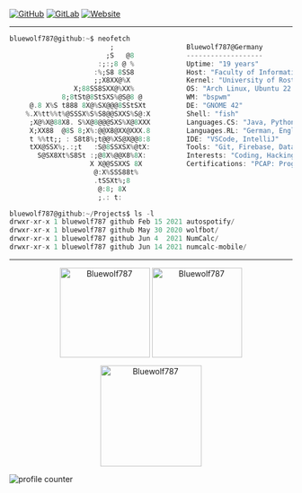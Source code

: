 [![GitHub](https://img.shields.io/badge/-GitHub-181717?style=flat-square&logo=github)](https://github.com/Bluewolf787)
[![GitLab](https://img.shields.io/badge/-GitLab-FCA121?style=flat-square&logo=gitlab)](https://gitlab.com/Bluewolf787)
[![Website](https://img.shields.io/website?down_color=blue&down_message=bluewolf787.github.io&style=flat-square&up_color=blue&up_message=bluewolf787.github.io&url=https%3A%2F%2Fbluewolf787.github.io%2F)](https://bluewolf787.github.io/)

---

```Dart
bluewolf787@github:~$ neofetch
                         ;                  Bluewolf787@Germany
                        ;S   @8             -------------------
                      :;:;8 @ %             Uptime: "19 years"
                     :%;S8 8SS8             Host: "Faculty of Informatics and Electrical Engineering (IEF)"
                     ;;X8XX@%X              Kernel: "University of Rostock"
                X;88SS8SXX@%XX%             OS: "Arch Linux, Ubuntu 22.04, Windows 10/11"
             8;8tSt@8StSXS%@S@8 @           WM: "bspwm"
     @.8 X%S t888 8X@%SX@@@8SStSXt          DE: "GNOME 42"
    %.X%tt%%t%@SSSX%S%S8@@SXXS%S@:X         Shell: "fish"
     ;X@%X@88X8. S%X@8@@@SXS%X@8XXX         Languages.CS: "Java, Python, Dart/Flutter"
     X;XX88  @8S 8;X%:@@X8@XX@XXX.8         Languages.RL: "German, English"
     t %%tt;; : S8t8%;t@@%XS@X@@8:8         IDE: "VSCode, IntelliJ" 
     tXX@SSX%;.:;t   :S@8SSXSX%@tX:         Tools: "Git, Firebase, DataGrip"
       S@SX8Xt%S8St :;@8X%@@X8%8X:          Interests: "Coding, Hacking (Pentesting), Reverse Engineering"
                    X X@@SSXXS 8X           Certifications: "PCAP: Programming Essentials in Python"
                     @:X%SSS88t%            
                     .tSSXt%;8              
                      @:8; 8X
                      ;.: t:
```

```Dart
bluewolf787@github:~/Projects$ ls -l
drwxr-xr-x 1 bluewolf787 github Feb 15 2021 autospotify/
drwxr-xr-x 1 bluewolf787 github May 30 2020 wolfbot/
drwxr-xr-x 1 bluewolf787 github Jun 4  2021 NumCalc/
drwxr-xr-x 1 bluewolf787 github Jun 14 2021 numcalc-mobile/
```

---

<p align="center"><img height="160em" src="https://github-readme-stats.vercel.app/api/top-langs/?username=Bluewolf787&langs_count=3&layout=compact&hide_border=true&theme=tokyonight" alt="Bluewolf787" align = "center"/>
<img height="160em" src="https://github-readme-stats.vercel.app/api?username=Bluewolf787&count_private=true&show_icons=true&hide_border=true&theme=tokyonight" alt="Bluewolf787" align = "center"/></p>

<p align="center"><img height="180em" src="https://github-profile-summary-cards.vercel.app/api/cards/profile-details?username=Bluewolf787&theme=github_dark" alt="Bluewolf787" align = "center"/></p>

<!--
<p align="center"<a href="#"><img alt="Ashish Kumar Activity Graph" src="https://activity-graph.herokuapp.com/graph?username=Bluewolf787&bg_color=0D1117&color=1158c7&line=1158c7&point=FFFFFF&hide_border=true&" /></a></p>
-->

<!--
<p align="center"> <a href="https://github.com/Bluewolf787"><img src="https://github-profile-trophy.vercel.app/?username=Bluewolf787&margin-w=5&theme=radical" alt="Bluewolf787" /></a> </p>
-->

![profile counter](https://komarev.com/ghpvc/?username=Bluewolf787&style=flat-square)
